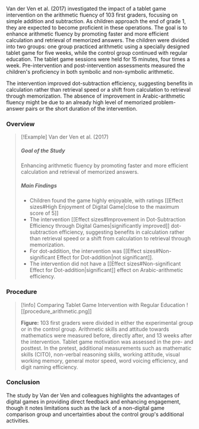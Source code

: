Van der Ven et al. (2017) investigated the impact of a tablet game intervention on the arithmetic fluency of 103 first graders, focusing on simple addition and subtraction. As children approach the end of grade 1, they are expected to become proficient in these operations. The goal is to enhance arithmetic fluency by promoting faster and more efficient calculation and retrieval of memorized answers. The children were divided into two groups: one group practiced arithmetic using a specially designed tablet game for five weeks, while the control group continued with regular education. The tablet game sessions were held for 15 minutes, four times a week. Pre-intervention and post-intervention assessments measured the children's proficiency in both symbolic and non-symbolic arithmetic.

The intervention improved dot-subtraction efficiency, suggesting benefits in calculation rather than retrieval speed or a shift from calculation to retrieval through memorization. The absence of improvement in Arabic-arithmetic fluency might be due to an already high level of memorized problem-answer pairs or the short duration of the intervention.

### Overview

>[!Example] Van der Ven et al. (2017)
>##### Goal of the Study
>Enhancing arithmetic fluency by promoting faster and more efficient calculation and retrieval of memorized answers.
>##### Main Findings
>- Children found the game highly enjoyable, with ratings [[Effect sizes#High Enjoyment of Digital Game|close to the maximum score of 5]]
>- The intervention [[Effect sizes#Improvement in Dot-Subtraction Efficiency through Digital Games|significantly improved]] dot-subtraction efficiency, suggesting benefits in calculation rather than retrieval speed or a shift from calculation to retrieval through memorization.
>- For dot-addition, the intervention was [[Effect sizes#Non-significant Effect for Dot-addition|not significant]].
>- The intervention did not have a [[Effect sizes#Non-significant Effect for Dot-addition|significant]] effect on Arabic-arithmetic efficiency.




### Procedure

>[!info] Comparing Tablet Game Intervention with Regular Education
>![[procedure_arithmetic.png]]
>
>**Figure:** 103 first graders were divided in either the experimental group or in the control group. Arithmetic skills and attitude towards mathematics were measured before, directly after, and 13 weeks after the intervention. Tablet game motivation was assessed in the pre- and posttest. In the pretest, additional measurements such as mathematic skills (CITO), non-verbal reasoning skills, working attitude, visual working memory, general motor speed, word voicing efficiency, and digit naming efficiency.


### Conclusion

The study by Van der Ven and colleagues highlights the advantages of digital games in providing direct feedback and enhancing engagement, though it notes limitations such as the lack of a non-digital game comparison group and uncertainties about the control group's additional activities.
